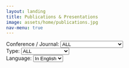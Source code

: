```yaml
---
layout: landing
title: Publications & Presentations
image: assets/home/publications.jpg
nav-menu: true
---
```


<section id="one">
<div class="inner">

<div class="row">

<div class="3u 12u$(small)">
Conference / Journal:
<select id="conf_select" onChange="onSelect()">
  <option value='all'>ALL</option>
  <option value='siggraph'>SIGGRAPH (Asia) / TOG</option>
</select>
</div>

<div class="3u 12u$(small)">
Type:
<select id="type_select" onChange="onSelect()">
  <option value='all'>ALL</option>
  <option value='paper'>Full Paper</option>
  <option value='extended_abstract'>Extended Abstract</option>
  <option value='talk'>Talk</option>
</select>
</div>

<div class="4u 12u$(small)" style="height:1px">
</div>

<div class="2u 12u$(small)">
Language:
<select id="lang_select" onChange="onSelect()">
  <option value='eng'>In English</option>
  <option value='kor'>In Korean</option>
</select>
</div>

</div>

<p/>

<div id="contents" class="row">

<script>
// https://stackoverflow.com/questions/610406/javascript-equivalent-to-printf-string-format
// First, checks if it isn't implemented yet.
if (!String.prototype.format) {
  String.prototype.format = function() {
    var args = arguments;
    return this.replace(/{(\d+)}/g, function(match, number) { 
      return typeof args[number] != 'undefined'
        ? args[number]
        : match
      ;
    });
  };
}

function dynamicallyLoadScript(url) {
    var script = document.createElement("script");  // create a script DOM node
    script.src = url;  // set its src to the provided URL

    document.head.appendChild(script);  // add it to the end of the head section of the page (could change 'head' to 'body' to add it to the end of the body section instead)
}

dynamicallyLoadScript('publications-eng.js');
dynamicallyLoadScript('publications-kor.js');

function onSelect() {
	var conf_select = document.getElementById("conf_select");
	var conf = conf_select.options[conf_select.selectedIndex].value;

	var type_select = document.getElementById("type_select");
	var type = type_select.options[type_select.selectedIndex].value;

	var lang_select = document.getElementById("lang_select");
	var lang = lang_select.options[lang_select.selectedIndex].value;

	if(lang=='eng')
		var publications = publications_eng;
	else
		var publications = publications_kor;

	var contents_code = '';
	for(var i = 0; i < publications.length; i++) 
	{
		var pub = publications[i];
		var show = false;

		if(conf=='siggraph'
			&& (pub.conference_journal=='SIGGRAPH' || pub.conference_journal=='SIGGRAPH Asia'
				|| pub.conference_journal=='TOG'))
			show = true;
		else if(conf=='all')
			show = true;
		else
			show = false;

		if(show)
		{
			if(type=='paper' && (pub.type=='paper'))
				show = true;
			else if(type=='extended_abstract' && (pub.type=='extended_abstract'))
				show = true;
			else if(type=='talk' && (pub.type=='talk'))
				show = true;
			else if(type=='all')
				show = true;
			else
				show = false;
		}

		if(show)
		{
			contents_code += '<div class="12u 12u$(small)">';
			contents_code += '<span class="image left"><img src={0} style="max-width: 220px; height: auto; " alt="" /></span>'.format(pub.representative_img);

			if('project_page' in pub)
				contents_code += '<b><a href={0} rel="noopener noreferrer" target="_blank">{1}</a></b><br/>'.format(pub.project_page, pub.title);
			else
				contents_code += '<b>{0}</b><br/>'.format(pub.title);

			contents_code += '{0}<br/>'.format(pub.authors);
			contents_code += '{0}<br/>'.format(pub.conference_journal_full);
			if('additional' in pub)
				contents_code += '{0}<br/>'.format(pub.additional);
			contents_code += '</div>';
		}
	}

	var contents = document.getElementById("contents");
	contents.innerHTML = contents_code;
}

// set default value and trigger onchange event when window is loaded
window.onload = function () {
	var conf_select = document.getElementById("conf_select");
	conf_select.value = 'all';
	conf_select.onchange();

	var type_select = document.getElementById("type_select");
	type_select.value = 'all';
	type_select.onchange();

	var lang_select = document.getElementById("lang_select");
	lang_select.value = 'eng';
	lang_select.onchange();

}

</script>

</div>
</div>
</section>


<!--<section id="one">-->
<!--<div class="inner">-->
<!--<div class="row">-->

<!--<div class="12u 12u$(small)">-->
<!--<span class="image left"><img src="assets/publications/2018-iguana-ctrl.jpg" style="max-width: 220px; height: auto; " alt="" /></span>-->
<!--<b><a href="publications/2018-iguana-ctrl.html">Control of an Iguana Character Using Soft-Body Simulation</a></b><br/>-->
<!--Taesoo Kwon, Hoimin Kim, Yoonsang Lee<br/>-->
<!--IEEE Access, Volume 6 Issue 1, Dec 2018<br/>-->
<!--</div>-->

<!--</div>-->
<!--</div>-->
<!--</section>-->
